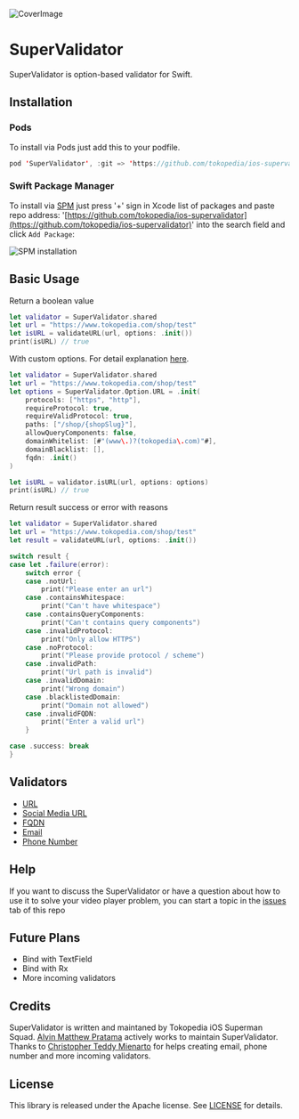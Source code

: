 ![CoverImage](https://user-images.githubusercontent.com/85599884/164430652-afc86a0e-bcf1-4d69-bc6f-4359cc9c9725.png)

# SuperValidator

SuperValidator is option-based validator for Swift.

## Installation

### Pods
To install via Pods just add this to your podfile.
```swift
pod 'SuperValidator', :git => 'https://github.com/tokopedia/ios-supervalidator.git'
```

### Swift Package Manager
To install via [SPM](https://www.swift.org/package-manager/) just press '+' sign in Xcode list of packages and paste repo address: '[https://github.com/tokopedia/ios-supervalidator](https://github.com/tokopedia/ios-supervalidator)' into the search field and click `Add Package`:

![SPM installation](https://user-images.githubusercontent.com/85599884/164421707-8adb8ebb-455a-4494-ac39-682e58fd74c0.png)



## Basic Usage

Return a boolean value

```swift
let validator = SuperValidator.shared
let url = "https://www.tokopedia.com/shop/test"
let isURL = validateURL(url, options: .init())
print(isURL) // true
```

With custom options. For detail explanation [here](https://github.com/tokopedia/ios-supervalidator/blob/add-readme/Sources/SuperValidator/Validators/URL.swift).

```swift
let validator = SuperValidator.shared
let url = "https://www.tokopedia.com/shop/test"
let options = SuperValidator.Option.URL = .init(
	protocols: ["https", "http"],
	requireProtocol: true,
	requireValidProtocol: true,
	paths: ["/shop/{shopSlug}"],
	allowQueryComponents: false,
	domainWhitelist: [#"(www\.)?(tokopedia\.com)"#],
	domainBlacklist: [],
	fqdn: .init()
)

let isURL = validator.isURL(url, options: options)
print(isURL) // true
```

Return result success or error with reasons
```swift
let validator = SuperValidator.shared
let url = "https://www.tokopedia.com/shop/test"
let result = validateURL(url, options: .init())

switch result {
case let .failure(error):
    switch error {
    case .notUrl:
        print("Please enter an url")
    case .containsWhitespace:
        print("Can't have whitespace")
    case .containsQueryComponents:
        print("Can't contains query components")
    case .invalidProtocol:
        print("Only allow HTTPS")
    case .noProtocol:
        print("Please provide protocol / scheme")
    case .invalidPath:
        print("Url path is invalid")
    case .invalidDomain:
        print("Wrong domain")
    case .blacklistedDomain:
        print("Domain not allowed")
    case .invalidFQDN:
        print("Enter a valid url")
    }

case .success: break
}
```

## Validators
- [URL](https://github.com/tokopedia/ios-supervalidator/blob/main/Sources/SuperValidator/Validators/URL.swift) 
- [Social Media URL](https://github.com/tokopedia/ios-supervalidator/blob/main/Sources/SuperValidator/Validators/SocialMediaURL.swift) 
- [FQDN](https://github.com/tokopedia/ios-supervalidator/blob/main/Sources/SuperValidator/Validators/FQDN.swift)
- [Email](https://github.com/tokopedia/ios-supervalidator/blob/main/Sources/SuperValidator/Validators/Email.swift)
- [Phone Number](https://github.com/tokopedia/ios-supervalidator/blob/main/Sources/SuperValidator/Validators/Phone%20Number/PhoneNumber.swift)
  
##  Help

If you want to discuss the SuperValidator or have a question about how to use it to solve your video player problem, you can start a topic in the [issues](https://github.com/tokopedia/ios-supervalidator/issues) tab of this repo

## Future Plans

- Bind with TextField
- Bind with Rx
- More incoming validators

## Credits

SuperValidator is written and maintaned by Tokopedia iOS Superman Squad. [Alvin Matthew Pratama](https://www.linkedin.com/in/alvin-matthew-pratama-8778011b0/) actively works to maintain SuperValidator. Thanks to [Christopher Teddy Mienarto](https://www.linkedin.com/in/christophermienarto/) for helps creating email, phone number and more  incoming validators.

##  License

This library is released under the Apache license. See [LICENSE](https://github.com/tokopedia/ios-supervalidator/blob/add-readme/LICENSE.md) for details.
